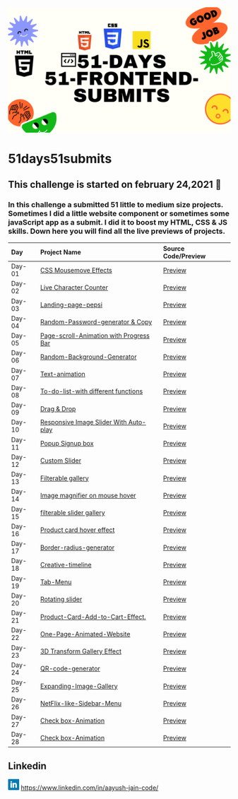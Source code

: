 <img src="./banner.png">

# 51days51submits

 ## This challenge is started on february 24,2021 📅
 ### In this challenge a submitted 51 little to medium size projects. Sometimes I did a little website component or sometimes some javaScript app as a submit. I did it to boost my HTML, CSS & JS skills. Down here you will find all the live previews of projects. 

| Day   | Project Name    | Source Code/Preview |
| :---  | :------------- | :------------------ |  
| Day-01 | [CSS Mousemove Effects](https://github.com/Aayushjain-code/51-days_51-FrontEnd-submits/tree/master/day-1-CSS%20Mousemove%20Effects)  | [Preview](https://CSS-Mousemove-Effects.aayushjaincode.repl.co)|
| Day-02 | [Live Character Counter](https://github.com/Aayushjain-code/51-days_51-FrontEnd-submits/tree/master/day-2-Live%20Character%20Counter)  | [Preview](https://word-counter.aayushjaincode.repl.co) |
| Day-03 | [Landing-page-pepsi](https://github.com/Aayushjain-code/51-days_51-FrontEnd-submits/tree/master/day-3-landing-page-pepsi) | [Preview](https://landing-page-pepsi.aayushjaincode.repl.co) |
| Day-04 | [Random-Password-generator & Copy](https://github.com/Aayushjain-code/51-days_51-FrontEnd-submits/tree/master/day-4-Random-Password-genrator%20%26%20Copy) |[Preview]( https://password-genrator.aayushjaincode.repl.co )|
| Day-05 | [Page-scroll-Animation with Progress Bar](https://github.com/Aayushjain-code/51-days_51-FrontEnd-submits/tree/master/day-5-Page-scroll-Animation%20with%20Progress%20Bar) |[Preview]( https://page-scroll-animation.aayushjaincode.repl.co/)|
| Day-06 | [Random-Background-Generator](https://github.com/Aayushjain-code/51-days_51-FrontEnd-submits/tree/master/day-6-Random-Background-Generator) | [Preview](https://random-background-generator.aayushjaincode.repl.co/) |
| Day-07 | [Text-animation](https://github.com/Aayushjain-code/51-days_51-FrontEnd-submits/tree/master/day-7-Text-animation) |[Preview](https://text-animation.aayushjaincode.repl.co/) |
| Day-08| [To-do-list-with different functions ](https://github.com/Aayushjain-code/51-days_51-FrontEnd-submits/tree/master/day-8-To-Do-List)| [Preview](https://to-do-list-js.aayushjaincode.repl.co/) |
| Day-09| [Drag & Drop](https://github.com/Aayushjain-code/51-days_51-FrontEnd-submits/tree/master/day-9-Drag%20%26%20Drop) | [Preview](https://drad-drop.aayushjaincode.repl.co/) |
| Day-10| [Responsive Image Slider  With Auto-play](https://github.com/Aayushjain-code/51-days_51-FrontEnd-submits/tree/master/day-10-Responsive%20Image%20Slider%20%20With%20Auto-play)|[Preview]( https://peacefulunevenenvironment.aayushjaincode.repl.co/ )|
| Day-11| [Popup Signup box](https://github.com/Aayushjain-code/51-days_51-FrontEnd-submits/tree/master/day-11-Popup%20Signup%20box)| [Preview](https://popup-signup-box.aayushjaincode.repl.co/) |
| Day-12| [Custom Slider](https://github.com/Aayushjain-code/51-days_51-FrontEnd-submits/tree/master/day-12%20Custom%20Slider)| [Preview](https://custom-slider.aayushjaincode.repl.co/ )|
| Day-13| [Filterable gallery](https://github.com/Aayushjain-code/51-days_51-FrontEnd-submits/tree/master/day-13-Filterable%20gallery)| [Preview](https://filterable-gallery.aayushjaincode.repl.co/ )|
| Day-14| [Image magnifier on mouse hover](https://github.com/Aayushjain-code/51-days_51-FrontEnd-submits/tree/master/day-14-Image%20magnifier%20on%20mouse%20hover)|[Preview]( https://image-magnifier-on-mouse-hover.aayushjaincode.repl.co/ )|
| Day-15| [filterable slider gallery](https://github.com/Aayushjain-code/51-days_51-FrontEnd-submits/tree/master/day-15-filterable-slider-gallery)| [Preview](https://filterable-slider-gallery.aayushjaincode.repl.co/) |
| Day-16| [Product card hover effect](https://github.com/Aayushjain-code/51-days_51-FrontEnd-submits/tree/master/day-16-product%20card%20hover%20effect)|[Preview]( https://product-card-hover-effect.aayushjaincode.repl.co/)|
| Day-17| [Border-radius-generator](https://github.com/Aayushjain-code/51-days_51-FrontEnd-submits/tree/master/day-17-border-radius-generator)| [Preview](https://border-radius-generator.aayushjaincode.repl.co/)|
| Day-18| [Creative-timeline](https://github.com/Aayushjain-code/51-days_51-FrontEnd-submits/tree/master/day-18-Creative-Timeline)| [Preview](https://creative-timeline.aayushjaincode.repl.co/)|
| Day-19| [Tab-Menu](https://github.com/Aayushjain-code/51-days_51-FrontEnd-submits/tree/master/day-19-Tab-Menu)|[Preview]( https://tab-menu.aayushjaincode.repl.co/)|
| Day-20| [Rotating slider](https://github.com/Aayushjain-code/51-days_51-FrontEnd-submits/tree/master/day-20-Rotating%20slider)| [Preview](https://rotating-slider.aayushjaincode.repl.co/)|
| Day-21| [Product-Card-Add-to-Cart-Effect.](https://github.com/Aayushjain-code/51-days_51-FrontEnd-submits/tree/master/day-21-Product%20card%20Add%20to%20cart%20effect)| [Preview](https://product-card-add-to-cart-effect.aayushjaincode.repl.co/)|
| Day-22| [One-Page-Animated-Website](https://github.com/Aayushjain-code/51-days_51-FrontEnd-submits/tree/master/day-22-One-Page-Animated-Website)| [Preview](https://one-page-animated-website.aayushjaincode.repl.co/)|
| Day-23| [3D Transform Gallery Effect](https://github.com/Aayushjain-code/51-days_51-FrontEnd-submits/tree/master/day-23-3D%20Transform%20Gallery%20Effect)| [Preview](https://3d-transform-gallery-effect.aayushjaincode.repl.co/)|
| Day-24| [QR-code-generator](https://github.com/Aayushjain-code/51-days_51-FrontEnd-submits/tree/master/day-24-QR-code-generator)| [Preview](https://qr-code-generator.aayushjaincode.repl.co/)|
| Day-25| [Expanding-Image-Gallery](https://github.com/Aayushjain-code/51-days_51-FrontEnd-submits/tree/master/day-25-Expanding-Image-Gallery)| [Preview](https://expanding-image-gallery.aayushjaincode.repl.co/)|
| Day-26| [NetFlix-like-Sidebar-Menu](https://github.com/Aayushjain-code/51-days_51-FrontEnd-submits/tree/master/day-26-NetFlix-like-Sidebar-Menu)| [Preview](https://netflix-like-sidebar-menu.aayushjaincode.repl.co/)|
| Day-27| [Check box-Animation](https://github.com/Aayushjain-code/51-days_51-FrontEnd-submits/tree/master/day-27-Check%20box-Animation)| [Preview](https://day-26-check-box-animation.aayushjaincode.repl.co/)|
| Day-28| [Check box-Animation](https://github.com/Aayushjain-code/51-days_51-FrontEnd-submits/tree/master/day-28-Airbnb%20Like%20cards)| [Preview](https://airbnb-like-cards.aayushjaincode.repl.co/)|


## Linkedin
<img src="./linkedin.png" width=25px>    https://www.linkedin.com/in/aayush-jain-code/
